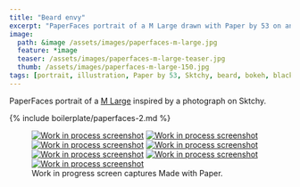```yaml
---
title: "Beard envy"
excerpt: "PaperFaces portrait of a M Large drawn with Paper by 53 on an iPad."
image: 
  path: &image /assets/images/paperfaces-m-large.jpg 
  feature: *image
  teaser: /assets/images/paperfaces-m-large-teaser.jpg
  thumb: /assets/images/paperfaces-m-large-150.jpg
tags: [portrait, illustration, Paper by 53, Sktchy, beard, bokeh, black and white]
---
```


PaperFaces portrait of a [M Large](http://sktchy.com/0qfVg) inspired by a photograph on Sktchy.

{% include boilerplate/paperfaces-2.md %}

<figure class="third">
  <a href="{{ site.url }}/assets/images/paperfaces-m-large-process-1-lg.jpg"><img src="{{ site.url }}/assets/images/paperfaces-m-large-process-1-600.jpg" alt="Work in process screenshot"></a>
  <a href="{{ site.url }}/assets/images/paperfaces-m-large-process-2-lg.jpg"><img src="{{ site.url }}/assets/images/paperfaces-m-large-process-2-600.jpg" alt="Work in process screenshot"></a>
  <a href="{{ site.url }}/assets/images/paperfaces-m-large-process-3-lg.jpg"><img src="{{ site.url }}/assets/images/paperfaces-m-large-process-3-600.jpg" alt="Work in process screenshot"></a>
  <a href="{{ site.url }}/assets/images/paperfaces-m-large-process-4-lg.jpg"><img src="{{ site.url }}/assets/images/paperfaces-m-large-process-4-600.jpg" alt="Work in process screenshot"></a>
  <a href="{{ site.url }}/assets/images/paperfaces-m-large-process-5-lg.jpg"><img src="{{ site.url }}/assets/images/paperfaces-m-large-process-5-600.jpg" alt="Work in process screenshot"></a>
  <a href="{{ site.url }}/assets/images/paperfaces-m-large-process-6-lg.jpg"><img src="{{ site.url }}/assets/images/paperfaces-m-large-process-6-600.jpg" alt="Work in process screenshot"></a>
  <a href="{{ site.url }}/assets/images/paperfaces-m-large-process-7-lg.jpg"><img src="{{ site.url }}/assets/images/paperfaces-m-large-process-7-600.jpg" alt="Work in process screenshot"></a>
  <figcaption>Work in progress screen captures Made with Paper.</figcaption>
</figure>
